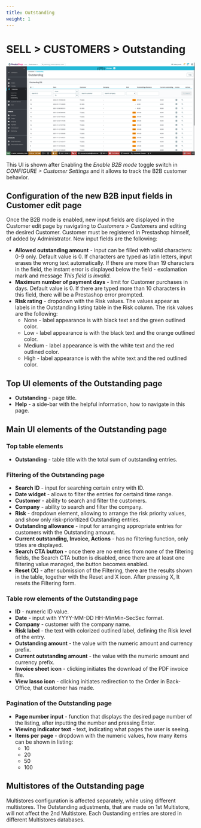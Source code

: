 ```yaml
---
title: Outstanding
weight: 1
---
```


# SELL > CUSTOMERS > Outstanding

![Outstanding page](static/img/customers-outstanding.png)

This UI is shown after Enabling the _Enable B2B mode_ toggle switch in _CONFIGURE > Customer Settings_ and it allows to track the B2B customer behavior. 

## Configuration of the new B2B input fields in Customer edit page

Once the B2B mode is enabled, new input fields are displayed in the Customer edit page by navigating to _Customers > Customers_ and editing the desired Customer. Customer must be registered in Prestashop himself, of added by Administrator. New input fields are the following:
- **Allowed outstanding amount** - input can be filled with valid characters: 0-9 only. Default value is 0. If characters are typed as latin letters, input erases the wrong text automatically. If there are more than 19 characters in the field, the instant error is displayed below the field - exclamation mark and message _This field is invalid._ 
- **Maximum number of payment days** - limit for Customer purchases in days. Default value is 0. If there are typed more than 10 characters in this field, there will be a Prestashop error prompted.
- **Risk rating** - dropdown with the Risk values. The values appear as labels in the Outstanding listing table in the Risk column. The risk values are the following:
  - None - label appearance is with black text and the green outlined color.
  - Low - label appearance is with the black text and the orange outlined color.
  - Medium - label appearance is with the white text and the red outlined color.
  - High - label appearance is with the white text and the red outlined color.

## Top UI elements of the Outstanding page

- **Outstanding** - page title.
- **Help** - a side-bar with the helpful information, how to navigate in this page.

## Main UI elements of the Outstanding page

### Top table elements

- **Outstanding** - table title with the total sum of outstanding entries.

### Filtering of the Outstanding page

- **Search ID** - input for searching certain entry with ID.
- **Date widget** - allows to filter the entries for certaind time range.
- **Customer** - ability to search and filter the customers.
- **Company** - ability to search and filter the company.
- **Risk** - dropdown element, allowing to arrange the risk priority values, and show only risk-prioritized Outstanding entries.
- **Outstanding allowance** - input for arranging appropriate entries for customers with the Outstanding amount.
- **Current outstanding, Invoice, Actions** - has no filtering function, only titles are displayed.
- **Search CTA button** - once there are no entries from none of the filtering fields, the Search CTA button is disabled, once there are at least one filtering value managed, the button becomes enabled.
- **Reset (X)** - after submission of the Filtering, there are the results shown in the table, together with the Reset and X icon. After pressing X, It resets the Filtering form.

### Table row elements of the Outstanding page

- **ID** - numeric ID value.
- **Date** - input with YYYY-MM-DD HH-MinMin-SecSec format.
- **Company** - customer with the company name.
- **Risk label** - the text with colorized outlined label, defining the Risk level of the entry.
- **Outstanding amount** - the value with the numeric amount and currency prefix.
- **Current outstanding amount** - the value with the numeric amount and currency prefix.
- **Invoice sheet icon** - clicking initiates the download of the PDF invoice file.
- **View lasso icon** - clicking initiates redirection to the Order in Back-Office, that customer has made.

### Pagination of the Outstanding page

- **Page number input** - function that displays the desired page number of the listing, after inputting the number and pressing Enter.
- **Viewing indicator text** - text, indicating what pages the user is seeing.
- **Items per page** - dropdown with the numeric values, how many items can be shown in listing:
  - 10
  - 20
  - 50
  - 100

## Multistores of the Outstanding page

Multistores configuration is affected separately, while using different multistores. The Outstanding adjustments, that are made on 1st Multistore, will not affect the 2nd Multistore. Each Oustanding entries are stored in different Multistores databases.
